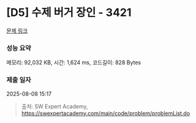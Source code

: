 # [D5] 수제 버거 장인 - 3421 

[문제 링크](https://swexpertacademy.com/main/code/problem/problemDetail.do?contestProbId=AWErcQmKy6kDFAXi) 

### 성능 요약

메모리: 92,032 KB, 시간: 1,624 ms, 코드길이: 828 Bytes

### 제출 일자

2025-08-08 15:17



> 출처: SW Expert Academy, https://swexpertacademy.com/main/code/problem/problemList.do
